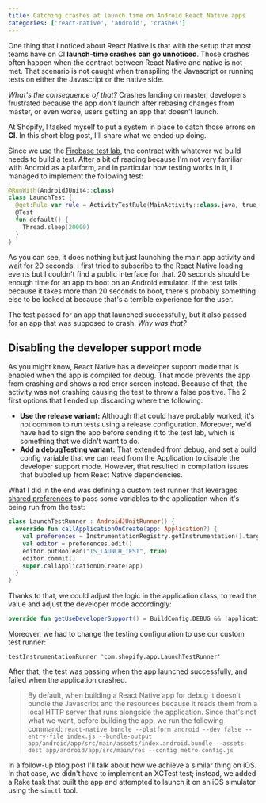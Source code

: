 ```yaml
---
title: Catching crashes at launch time on Android React Native apps
categories: ['react-native', 'android', 'crashes']
---
```


One thing that I noticed about React Native is that with the setup that most teams have on CI **launch-time crashes can go unnoticed**.
Those crashes often happen when the contract between React Native and native is not met.
That scenario is not caught when transpiling the Javascript or running tests on either the Javascript or the native side.

_What's the consequence of that?_ Crashes landing on master, developers frustrated because the app don't launch after rebasing changes from master, or even worse, users getting an app that doesn't launch.

At Shopify, I tasked myself to put a system in place to catch those errors on **CI**. In this short blog post, I'll share what we ended up doing.

Since we use the [Firebase test lab](https://firebase.google.com/docs/test-lab), the contract with whatever we build needs to build a test.
After a bit of reading because I'm not very familiar with Android as a platform,
and in particular how testing works in it,
I managed to implement the following test:

```kt
@RunWith(AndroidJUnit4::class)
class LaunchTest {
  @get:Rule var rule = ActivityTestRule(MainActivity::class.java, true, true)
  @Test
  fun default() {
    Thread.sleep(20000)
  }
}
```

As you can see, it does nothing but just launching the main app activity and wait for 20 seconds.
I first tried to subscribe to the React Native loading events but I couldn't find a public interface for that.
20 seconds should be enough time for an app to boot on an Android emulator.
If the test fails because it takes more than 20 seconds to boot, there's probably something else to be looked at because that's a terrible experience for the user.

The test passed for an app that launched successfully, but it also passed for an app that was supposed to crash. _Why was that?_

## Disabling the developer support mode

As you might know,
React Native has a developer support mode that is enabled when the app is compiled for debug.
That mode prevents the app from crashing and shows a red error screen instead.
Because of that, the activity was not crashing causing the test to throw a false positive.
The 2 first options that I ended up discarding where the following:

- **Use the release variant:** Although that could have probably worked, it's not common to run tests using a release configuration. Moreover, we'd have had to sign the app before sending it to the test lab, which is something that we didn't want to do.
- **Add a debugTesting variant:** That extended from debug, and set a build config variable that we can read from the Application to disable the developer support mode. However, that resulted in compilation issues that bubbled up from React Native dependencies.

What I did in the end was defining a custom test runner that leverages [shared preferences](https://developer.android.com/training/data-storage/shared-preferences) to pass some variables to the application when it's being run from the test:

```kt
class LaunchTestRunner : AndroidJUnitRunner() {
  override fun callApplicationOnCreate(app: Application?) {
    val preferences = InstrumentationRegistry.getInstrumentation().targetContext.getSharedPreferences("TESTING", 0)
    val editor = preferences.edit()
    editor.putBoolean("IS_LAUNCH_TEST", true)
    editor.commit()
    super.callApplicationOnCreate(app)
  }
}
```

Thanks to that, we could adjust the logic in the application class, to read the value and adjust the developer mode accordingly:

```kt
override fun getUseDeveloperSupport() = BuildConfig.DEBUG && !applicationContext.getSharedPreferences("TESTING", 0).getBoolean("IS_LAUNCH_TEST", false)
```

Moreover, we had to change the testing configuration to use our custom test runner:

```
testInstrumentationRunner 'com.shopify.app.LaunchTestRunner'
```

After that,
the test was passing when the app launched successfully, and failed when the application crashed.

> By default, when building a React Native app for debug it doesn't bundle the Javascript and the resources because it reads them from a local HTTP server that runs alongside the application. Since that's not what we want, before building the app, we run the following command: `react-native bundle --platform android --dev false --entry-file index.js --bundle-output app/android/app/src/main/assets/index.android.bundle --assets-dest app/android/app/src/main/res --config metro.config.js`

In a follow-up blog post I'll talk about how we achieve a similar thing on iOS.
In that case, we didn't have to implement an XCTest test;
instead, we added a Rake task that built the app and attempted to launch it on an iOS simulator using the `simctl` tool.
